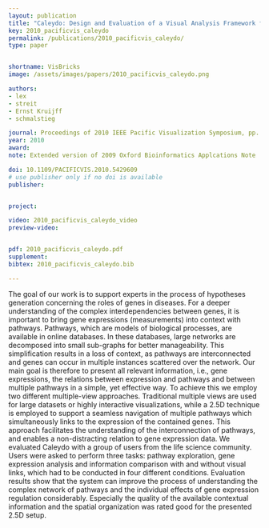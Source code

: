 ```yaml
---
layout: publication
title: "Caleydo: Design and Evaluation of a Visual Analysis Framework for Gene Expression Data in its Biological Context"
key: 2010_pacificvis_caleydo
permalink: /publications/2010_pacificvis_caleydo/
type: paper


shortname: VisBricks
image: /assets/images/papers/2010_pacificvis_caleydo.png

authors:
- lex
- streit
- Ernst Kruijff
- schmalstieg

journal: Proceedings of 2010 IEEE Pacific Visualization Symposium, pp. 57-64
year: 2010
award: 
note: Extended version of 2009 Oxford Bioinformatics Applcations Note 

doi: 10.1109/PACIFICVIS.2010.5429609
# use publisher only if no doi is available
publisher: 


project:

video: 2010_pacificvis_caleydo_video
preview-video:


pdf: 2010_pacificvis_caleydo.pdf
supplement:
bibtex: 2010_pacificvis_caleydo.bib

---
```


The goal of our work is to support experts in the process of hypotheses generation concerning the roles of genes in diseases. For a deeper understanding of the complex interdependencies between genes, it is important to bring gene expressions (measurements) into context with pathways. Pathways, which are models of biological processes, are available in online databases. In these databases, large networks are decomposed into small sub-graphs for better manageability. This simplification results in a loss of context, as pathways are interconnected and genes can occur in multiple instances scattered over the network. Our main goal is therefore to present all relevant information, i.e., gene expressions, the relations between expression and pathways and between multiple pathways in a simple, yet effective way. To achieve this we employ two different multiple-view approaches. Traditional multiple views are used for large datasets or highly interactive visualizations, while a 2.5D technique is employed to support a seamless navigation of multiple pathways which simultaneously links to the expression of the  contained genes. This approach facilitates the understanding of the interconnection of pathways, and enables a non-distracting relation to gene expression data. We evaluated Caleydo with a group of users from the life science community. Users were asked to perform three tasks: pathway exploration, gene expression analysis and information comparison with and without visual links, which had to be conducted in four different conditions. Evaluation results show that the system can improve the process of understanding the complex network of pathways and the individual effects of gene expression regulation considerably. Especially the quality of the available contextual information and the spatial organization was rated good for the presented 2.5D setup.


